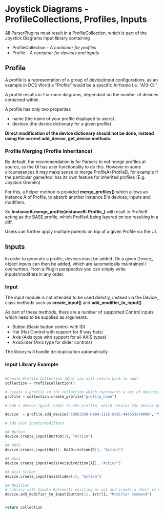 # Joystick Diagrams - ProfileCollections, Profiles, Inputs

All ParserPlugins must result in a ProfileCollection, which is part of the Joystick Diagrams Input library containing

- ProfileCollection - *A container for profiles*
- Profile - *A container for devices and inputs*

## Profile
A profile is a representation of a group of device/input configurations, as an example in DCS World a "Profile" would be a specific Airframe I.e. "A10-Cii"

A profile results in 1 or more diagrams, dependant on the number of devices contained within.

A profile has only two properties
- name (the name of your profile displayed to users)
- devices (the device dictionary for a given profile)

**Direct modification of the device dictionary should not be done, instead using  the correct add_device, get_device methods.**

### Profile Merging (Profile Inheritance)
By default, the recommendation is for Parsers to not merge profiles at source, as the UI has user functionality to do this. However in some circumstances it may make sense to merge ProfileA+ProfileB, for example if the particular game/tool has its own feature for inherited profiles (E.g. Joystick Gremlin)

For this, a helper method is provided **merge_profiles()** which allows an instance A of Profile, to absorb another Instance B's devices, inputs and modifiers.

So **InstanceA.merge_profile(instanceB: Profile_)** will result in ProfileB acting as the BASE profile, which ProfileA being layered on top resulting in a diff.

Users can further apply multiple parents on top of a given Profile via the UI.

## Inputs
In order to generate a profile, devices must be added. On a given Device_ object inputs can then be added, which are automatically maintained / overwritten. From a Plugin perspective you can simply write inputs/modifiers in any order.

### Input
The input module is not intended to be used directly, instead via the Device_ class methods such as **create_input()** and **add_modifier_to_input()**

As part of these methods, there are a number of supported Control inputs which need to be supplied as arguments.

- Button (Basic button control with ID)
- Hat (Hat Control with support for 8 way hats)
- Axis (Axis type with support for all AXIS types)
- AxisSlider (Axis type for slider controls)

The library will handle de-duplication automatically

### Input Library Example
```py

#Create Profile Collection (What you will return back to app)
collection = ProfileCollection()

# Create a profile in the collection which represents a set of devices/binds that have a logical group
profile = collection.create_profile("profile_name")

# Add a device (guid, name) to the profile, which returns the device object

device  = profile.add_device("150D55D0-D984-11EE-8001-444553540000", "VPC Stick MT-50CM2")

# Add your inputs/modifiers

## Button
device.create_input(Button(1), "Action")

## Hats
device.create_input(Hat(1, HatDirection[D]), "Action")

## Axis
device.create_input(Axis(AxisDirection[X]), "Action")

## Axis Slider
device.create_input(AxisSlider(1), "Action")

## Modifier
# Library will handle Button(1) existing or not and create a shell if needed so you don't have to worry about the object existing
device.add_modifier_to_input(Button(1), {ctrl}, "Modifier command")


return collection

```
